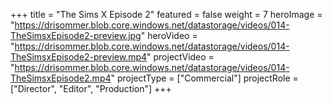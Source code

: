 +++
title = "The Sims X Episode 2"
featured = false
weight = 7
heroImage = "https://drisommer.blob.core.windows.net/datastorage/videos/014-TheSimsxEpisode2-preview.jpg"
heroVideo = "https://drisommer.blob.core.windows.net/datastorage/videos/014-TheSimsxEpisode2-preview.mp4"
projectVideo = "https://drisommer.blob.core.windows.net/datastorage/videos/014-TheSimsxEpisode2.mp4"
projectType = ["Commercial"]
projectRole = ["Director", "Editor", "Production"]
+++
